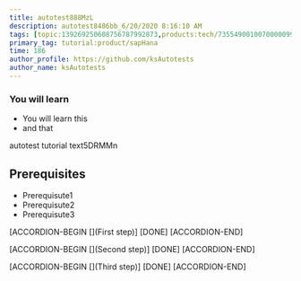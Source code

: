 ```yaml
---
title: autotest888MzL
description: autotest8486bb_6/20/2020 8:16:10 AM
tags: [topic:139269250608756787992873,products:tech/73554900100700000996,tutorial:experience/advanced]
primary_tag: tutorial:product/sapHana
time: 186
author_profile: https://github.com/ksAutotests
author_name: ksAutotests
---
```

### You will learn
- You will learn this
- and that

autotest tutorial text5DRMMn

## Prerequisites
- Prerequisute1
- Prerequisute2
- Prerequisute3

[ACCORDION-BEGIN [](First step)]
[DONE]
[ACCORDION-END]

[ACCORDION-BEGIN [](Second step)]
[DONE]
[ACCORDION-END]

[ACCORDION-BEGIN [](Third step)]
[DONE]
[ACCORDION-END]

